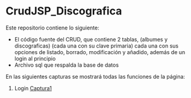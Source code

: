 # CrudJSP_Discografica
  Este repositorio contiene lo siguiente:
  - El código fuente del CRUD, que contiene 2 tablas, (albumes y discograficas) (cada una con su clave primaria) cada una con sus opciones de listado, borrado, modificación y añadido, además de un login al principio
  - Archivo sql que respalda la base de datos

En las siguientes capturas se mostrará todas las funciones de la página:

1. Login
[Captura1](https://user-images.githubusercontent.com/72436388/155393826-11cb210d-65f4-4e98-b996-b65911c07cd5.PNG)
